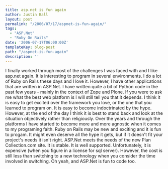 ```yaml
---
title: asp.net is fun again
author: Justin Ball
layout: post
permalink: "/2006/07/17/aspnet-is-fun-again/"
tags:
  - "ASP.Net"
  - "Ruby On Rails"
date: '2006-07-17T06:00:00Z'
templateKey: blog-post
path: "/aspnet-is-fun-again"
description: ''
---
```


I finally worked through most of the challenges I was faced with and I like asp.net again. It is interesting to program in several environments. I do a lot of Ruby on Rails these days and I love it. However, I have other applications that are written in ASP.Net. I have written quite a bit of Python code in the past few years - mainly in the context of Zope and Plone. If you were to ask me what the best web platform is I will still tell you that it depends. I think it is easy to get excited over the framework you love, or the one that you learned to program on. It is easy to become indoctrinated by the hype. However, at the end of the day I think it is best to stand back and look at the situation objectively rather than religiously. Over the years and through the platforms I have started to become more and more agnostic when it comes to my programing faith. Ruby on Rails may be new and exciting and it is fun to progam. It might even deserve all the hype it gets, but if it doesn't fit your project's needs it isn't right. ASP.Net meets the needs of the new Plan Collection.com site. It is stable. It is well supported. Unfortunately, it is expensive (when you figure in a license for sql server). However, the cost is still less than switching to a new technology when you consider the time involved in switching. Oh yeah, and ASP.Net is fun to code too.
